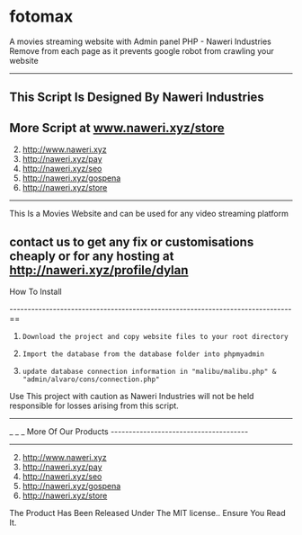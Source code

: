 # fotomax
A movies streaming website with Admin panel PHP - Naweri Industries
Remove <meta name="robots" content="noindex, nofollow"> from each page as it prevents google robot from crawling your website

--------------------------------------------------------------------------------
This Script Is Designed By Naweri Industries
--------------------------------------------------------------------------------
More Script at www.naweri.xyz/store
--------------------------------------------------------------------------------


 2.  http://www.naweri.xyz
 3.  http://naweri.xyz/pay
 4.  http://naweri.xyz/seo
 5.  http://naweri.xyz/gospena
 6.  http://naweri.xyz/store


------------------------------------------------------------------------------

This Is a Movies Website and can be used for any video streaming platform

contact us to get any fix or customisations cheaply or for any hosting
 at http://naweri.xyz/profile/dylan
--------------------------------------------------------------------------------

How To Install


------------------------------------------------------------------------------==

1.     Download the project and copy website files to your root directory

2.     Import the database from the database folder into phpmyadmin

3.     update database connection information in "malibu/malibu.php" & "admin/alvaro/cons/connection.php"


Use This project with caution as Naweri Industries will not be held responsible for losses arising from this script.


-------------------------------------------------------------------------------

_     _          _  More Of Our Products --------------------------------------

-------------------------------------------------------------------------------


 2.  http://www.naweri.xyz
 3.  http://naweri.xyz/pay
 4.  http://naweri.xyz/seo
 5.  http://naweri.xyz/gospena
 6.  http://naweri.xyz/store







 The Product Has Been Released Under The MIT license.. Ensure You Read It.

